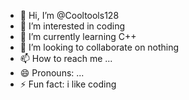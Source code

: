 - 👋 Hi, I’m @Cooltools128
- 👀 I’m interested in coding
- 🌱 I’m currently learning C++
- 💞️ I’m looking to collaborate on nothing
- 📫 How to reach me ...
- 😄 Pronouns: ...
- ⚡ Fun fact: i like  coding

<!---
Cooltools128/Cooltools128 is a ✨ special ✨ repository because its `README.md` (this file) appears on your GitHub profile.
You can click the Preview link to take a look at your changes.
--->
